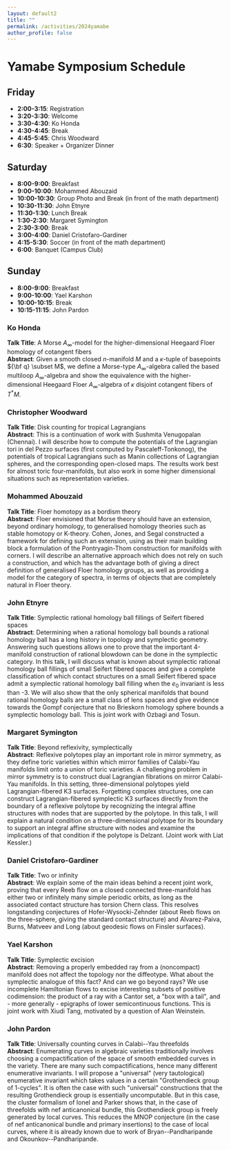 ```yaml
---
layout: default2
title: ""
permalink: /activities/2024yamabe
author_profile: false
---
```


# Yamabe Symposium Schedule

## Friday
- **2:00-3:15**: Registration
- **3:20-3:30**: Welcome
- **3:30-4:30**: Ko Honda
- **4:30-4:45**: Break
- **4:45-5:45**: Chris Woodward
- **6:30**: Speaker + Organizer Dinner

## Saturday
- **8:00-9:00**: Breakfast
- **9:00-10:00**: Mohammed Abouzaid
- **10:00-10:30**: Group Photo and Break (in front of the math department)
- **10:30-11:30**: John Etnyre
- **11:30-1:30**: Lunch Break
- **1:30-2:30**: Margaret Symington
- **2:30-3:00**: Break
- **3:00-4:00**: Daniel Cristofaro-Gardiner
- **4:15-5:30**: Soccer (in front of the math department)
- **6:00**: Banquet (Campus Club)

## Sunday
- **8:00-9:00**: Breakfast
- **9:00-10:00**: Yael Karshon
- **10:00-10:15**: Break
- **10:15-11:15**: John Pardon

### Ko Honda  
**Talk Title**: A Morse $A_\infty$-model for the higher-dimensional Heegaard Floer homology of cotangent fibers  
**Abstract**: Given a smooth closed $n$-manifold $M$ and a $\kappa$-tuple of basepoints ${\bf q} \subset M$, we define a Morse-type $A_\infty$-algebra called the based multiloop $A_\infty$-algebra and show the equivalence with the higher-dimensional Heegaard Floer $A_\infty$-algebra of $\kappa$ disjoint cotangent fibers of $T^*M$.

### Christopher Woodward  
**Talk Title**: Disk counting for tropical Lagrangians  
**Abstract**: This is a continuation of work with Sushmita Venugopalan (Chennai). I will describe how to compute the potentials of the Lagrangian tori in del Pezzo surfaces (first computed by Pascaleff-Tonkonog), the potentials of tropical Lagrangians such as Manin collections of Lagrangian spheres, and the corresponding open-closed maps. The results work best for almost toric four-manifolds, but also work in some higher dimensional situations such as representation varieties.

### Mohammed Abouzaid  
**Talk Title**: Floer homotopy as a bordism theory  
**Abstract**: Floer envisioned that Morse theory should have an extension, beyond ordinary homology, to generalised homology theories such as stable homotopy or K-theory. Cohen, Jones, and Segal constructed a framework for defining such an extension, using as their main building block a formulation of the Pontryagin-Thom construction for manifolds with corners. I will describe an alternative approach which does not rely on such a construction, and which has the advantage both of giving a direct definition of generalised Floer homology groups, as well as providing a model for the category of spectra, in terms of objects that are completely natural in Floer theory.

### John Etnyre  
**Talk Title**: Symplectic rational homology ball fillings of Seifert fibered spaces  
**Abstract**: Determining when a rational homology ball bounds a rational homology ball has a long history in topology and symplectic geometry. Answering such questions allows one to prove that the important 4-manifold construction of rational blowdown can be done in the symplectic category. In this talk, I will discuss what is known about symplectic rational homology ball fillings of small Seifert fibered spaces and give a complete classification of which contact structures on a small Seifert fibered space admit a symplectic rational homology ball filling when the $e_0$ invariant is less than -3. We will also show that the only spherical manifolds that bound rational homology balls are a small class of lens spaces and give evidence towards the Gompf conjecture that no Brieskorn homology sphere bounds a symplectic homology ball. This is joint work with Ozbagi and Tosun.

### Margaret Symington  
**Talk Title**: Beyond reflexivity, symplectically  
**Abstract**: Reflexive polytopes play an important role in mirror symmetry, as they define toric varieties within which mirror families of Calabi-Yau manifolds limit onto a union of toric varieties. A challenging problem in mirror symmetry is to construct dual Lagrangian fibrations on mirror Calabi-Yau manifolds. In this setting, three-dimensional polytopes yield Lagrangian-fibered K3 surfaces. Forgetting complex structures, one can construct Lagrangian-fibered symplectic K3 surfaces directly from the boundary of a reflexive polytope by recognizing the integral affine structures with nodes that are supported by the polytope. In this talk, I will explain a natural condition on a three-dimensional polytope for its boundary to support an integral affine structure with nodes and examine the implications of that condition if the polytope is Delzant. (Joint work with Liat Kessler.)

### Daniel Cristofaro-Gardiner  
**Talk Title**: Two or infinity  
**Abstract**: We explain some of the main ideas behind a recent joint work, proving that every Reeb flow on a closed connected three-manifold has either two or infinitely many simple periodic orbits, as long as the associated contact structure has torsion Chern class. This resolves longstanding conjectures of Hofer-Wysocki-Zehnder (about Reeb flows on the three-sphere, giving the standard contact structure) and Alvarez-Paiva, Burns, Matveev and Long (about geodesic flows on Finsler surfaces).

### Yael Karshon  
**Talk Title**: Symplectic excision  
**Abstract**: Removing a properly embedded ray from a (noncompact) manifold does not affect the topology nor the diffeotype. What about the symplectic analogue of this fact? And can we go beyond rays? We use incomplete Hamiltonian flows to excise interesting subsets of positive codimension: the product of a ray with a Cantor set, a "box with a tail", and - more generally - epigraphs of lower semicontinuous functions. This is joint work with Xiudi Tang, motivated by a question of Alan Weinstein.

### John Pardon  
**Talk Title**: Universally counting curves in Calabi--Yau threefolds  
**Abstract**: Enumerating curves in algebraic varieties traditionally involves choosing a compactification of the space of smooth embedded curves in the variety. There are many such compactifications, hence many different enumerative invariants. I will propose a "universal" (very tautological) enumerative invariant which takes values in a certain "Grothendieck group of 1-cycles". It is often the case with such "universal" constructions that the resulting Grothendieck group is essentially uncomputable. But in this case, the cluster formalism of Ionel and Parker shows that, in the case of threefolds with nef anticanonical bundle, this Grothendieck group is freely generated by local curves. This reduces the MNOP conjecture (in the case of nef anticanonical bundle and primary insertions) to the case of local curves, where it is already known due to work of Bryan--Pandharipande and Okounkov--Pandharipande.
